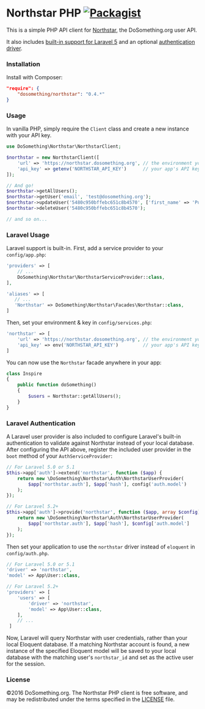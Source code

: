 # Northstar PHP [![Packagist](https://img.shields.io/packagist/v/dosomething/northstar.svg)](https://packagist.org/packages/dosomething/northstar)
This is a simple PHP API client for [Northstar](https://www.github.com/dosomething/northstar), the DoSomething.org user API.

It also includes [built-in support for Laravel 5](https://github.com/DoSomething/northstar-php#laravel-usage) and an optional [authentication driver](#laravel-authentication).

### Installation
Install with Composer:
```json
"require": {
    "dosomething/northstar": "0.4.*"
}
```

### Usage
In vanilla PHP, simply require the `Client` class and create a new instance with your API key.
```php
use DoSomething\Northstar\NorthstarClient;

$northstar = new NorthstarClient([
    'url' => 'https://northstar.dosomething.org', // the environment you want to connect to
    'api_key' => getenv('NORTHSTAR_API_KEY')      // your app's API key
]);

// And go!
$northstar->getAllUsers();
$northstar->getUser('email', 'test@dosomething.org');
$northstar->updateUser('5480c950bffebc651c8b4570', ['first_name' => 'Puppet']);
$northstar->deleteUser('5480c950bffebc651c8b4570');

// and so on...

```

### Laravel Usage
Laravel support is built-in. First, add a service provider to your `config/app.php`:

```php
'providers' => [
    // ...
    DoSomething\Northstar\NorthstarServiceProvider::class,
],

'aliases' => [
   // ...
   'Northstar' => DoSomething\Northstar\Facades\Northstar::class,
]
```

Then, set your environment & key in `config/services.php`:

```php
'northstar' => [
    'url' => 'https://northstar.dosomething.org', // the environment you want to connect to
    'api_key' => env('NORTHSTAR_API_KEY')         // your app's API key
]
```

You can now use the `Northstar` facade anywhere in your app:
```php
class Inspire
{
    public function doSomething()
    {
        $users = Northstar::getAllUsers();
    }
}
```

### Laravel Authentication
A Laravel user provider is also included to configure Laravel's built-in authentication to validate against Northstar
instead of your local database. After configuring the API above, register the included user provider in the `boot`
method of your `AuthServiceProvider`:

```php
// For Laravel 5.0 or 5.1
$this->app['auth']->extend('northstar', function ($app) {
    return new \DoSomething\Northstar\Auth\NorthstarUserProvider(
        $app['northstar.auth'], $app['hash'], config('auth.model')
    );
});

// For Laravel 5.2+
$this->app['auth']->provide('northstar', function ($app, array $config) {
    return new \DoSomething\Northstar\Auth\NorthstarUserProvider(
        $app['northstar.auth'], $app['hash'], $config['auth.model']
    );
});
```

Then set your application to use the `northstar` driver instead of `eloquent` in `config/auth.php`.

```php
// For Laravel 5.0 or 5.1
'driver' => 'northstar',
'model' => App\User::class,

// For Laravel 5.2+
'providers' => [
    'users' => [
        'driver' => 'northstar',
        'model' => App\User::class,
    ],
    // ...
 ]
```

Now, Laravel will query Northstar with user credentials, rather than your local Eloquent database. If
a matching Northstar account is found, a new instance of the specified Eloquent model will be saved to your
local database with the matching user's `northstar_id` and set as the active user for the session.

### License
&copy;2016 DoSomething.org. The Northstar PHP client is free software, and may be redistributed under the terms
specified in the [LICENSE](https://github.com/DoSomething/northstar-php/blob/master/LICENSE) file.
